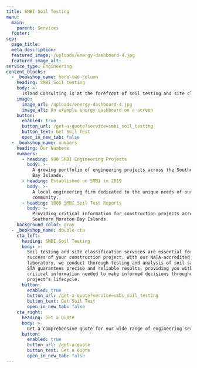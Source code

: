 ```yaml
---
title: SMBI Soil Testing
menu:
  main:
    parent: Services
  footer:
seo:
  page_title:
  meta_description:
  featured_image: /uploads/energy-dashboard-4.jpg
  featured_image_alt:
service_type: Engineering
content_blocks:
  - _bookshop_name: hero-two-column
    heading: SMBI Soil testing
    body: >-
      Island Consulting is at the forefront of soil testing and site classification, providing the foundation for successful building projects across Australia. With our expertise and a NATA accredited lab, we deliver precise foundation planning for any construction. Click the "Pay Now" button to ensure your project starts on solid ground with Island Consulting.
    image:
      image_url: /uploads/energy-dashboard-4.jpg
      image_alt: An example energy dashboard on a screen
    button:
      enabled: true
      button_url: /get-a-quote?service=smbi_soil_testing
      button_text: Get Soil Test
      open_in_new_tab: false
  - _bookshop_name: numbers
    heading: Our Numbers
    numbers:
      - heading: 900 SMBI Engineering Projects
        body: >-
          A growing portfolio of engineering projects across the Southern Moreton
          Bay Islands.
      - heading: Established on SMBI in 2019
        body: >-
          A local engineering firm dedicated to the unique needs of our island
          community.
      - heading: 1000 SMBI Soil Test Reports
        body: >-
          Providing critical information for construction projects across the
          Southern Moreton Bay Islands.
    background_color: gray
  - _bookshop_name: double-cta
    cta_left:
      heading: SMBI Soil Testing
      body: >-
        Soil testing and site classification services are essential for the
        success of your construction project. With our NATA-accredited
        laboratory, we conduct thorough testing and analysis of soil samples.
        STA guarantees precise and reliable results, providing you with the
        critical information needed to make informed decisions throughout your
        project’s lifecycle.
      button:
        enabled: true
        button_url: /get-a-quote?service=smbi_soil_testing
        button_text: Get Soil Test
        open_in_new_tab: false
    cta_right:
      heading: Get a Quote
      body: >-
        Get a comprehensive quote for our wide range of engineering services. From SMBI Foundation Design to Residential Structural Engineering across Moreton Bay Islands and Redland City. We offer specialized reports, risk assessments, and Construction Management Plans tailored to local council requirements. Contact us for expert solutions customized to your project's unique needs.
      button:
        enabled: true
        button_url: /get-a-quote
        button_text: Get a Quote
        open_in_new_tab: false
---
```

